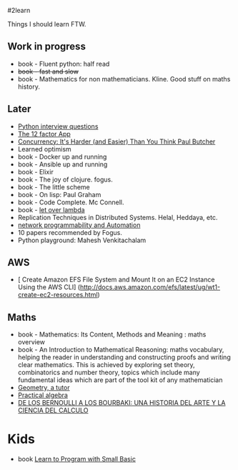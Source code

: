 #2learn

Things I should learn FTW.

## Work in progress
* book - Fluent python: half read
* ~~book - fast and slow~~
* book - Mathematics for non mathematicians. Kline. Good stuff on maths history.


## Later
* [Python interview questions](https://github.com/MaximAbramchuck/awesome-interviews#python)
* [The 12 factor App](http://12factor.net/)
* [Concurrency: It's Harder (and Easier) Than You Think  Paul Butcher](http://www.ustream.tv/recorded/61447706)
* Learned optimism
* book - Docker up and running 
* book - Ansible up and running
* book - Elixir
* book - The joy of clojure. fogus.
* book - The little scheme 
* book - On lisp: Paul Graham
* book - Code Complete. Mc Connell.
* book - [let over lambda](http://www.amazon.es/Let-Over-Lambda-Doug-Hoyte/dp/1435712757/ref=pd_rhf_gw_s_cp_2?ie=UTF8&dpID=41rpu2m9vkL&dpSrc=sims&preST=_SL500_SR90%2C135_&refRID=02YB6CET48VM5A7Q1X2Z)
* Replication Techniques in Distributed Systems. Helal, Heddaya, etc.
* [network programmability and Automation](http://shop.oreilly.com/product/0636920042082.do?code=DEAL&imm_mid=0df6a8&cmp=em-webops-books-videos-product-dod_network_programmability_and_automation_deal)
* 10 papers recommended by Fogus. 
* Python playground: Mahesh Venkitachalam

## AWS
* [ Create Amazon EFS File System and Mount It on an EC2 Instance Using the AWS CLI] (http://docs.aws.amazon.com/efs/latest/ug/wt1-create-ec2-resources.html)

## Maths
* book - Mathematics: Its Content, Methods and Meaning : maths overview
* book - An Introduction to Mathematical Reasoning: maths vocabulary, helping the reader in understanding and constructing proofs and writing clear mathematics. This is achieved by exploring set theory, combinatorics and number theory, topics which include many fundamental ideas which are part of the tool kit of any mathematician
* [Geometry, a tutor](http://www.amazon.es/Tutor-Books-Geometry-Jo-Greig/dp/0978639030/ref=sr_1_1?ie=UTF8&qid=1452982295&sr=8-1&keywords=geometry+tutor+in+books&tag=sella-21)
* [Practical algebra](http://www.amazon.es/Practical-Algebra-Self-teaching-Guides-Peter/dp/0471530123/ref=sr_1_cc_1?s=aps&ie=UTF8&qid=1452982746&sr=1-1-catcorr&keywords=practical+algebra+teaching)
* [DE LOS BERNOULLI A LOS BOURBAKI: UNA HISTORIA DEL ARTE Y LA CIENCIA DEL CALCULO](http://www.casadellibro.com/libro-de-los-bernoulli-a-los-bourbaki-una-historia-del-arte-y-la-cienc-ia-del-calculo/9788495599704/953195)

# Kids
* book [Learn to Program with Small Basic](https://www.nostarch.com/smallbasic)
